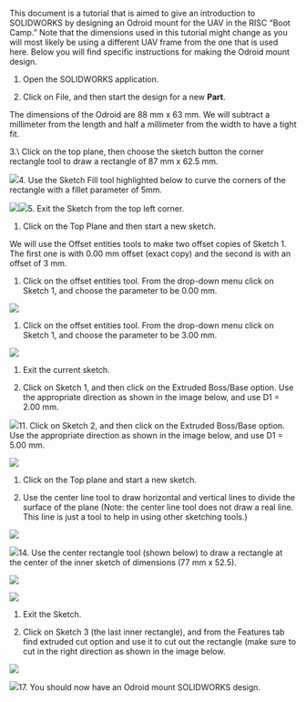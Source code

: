 This document is a tutorial that is aimed to give an introduction to SOLIDWORKS by designing an Odroid mount for the UAV in the RISC “Boot Camp.” Note that the dimensions used in this tutorial might change as you will most likely be using a different UAV frame from the one that is used here. Below you will find specific instructions for making the Odroid mount design.

1. Open the SOLIDWORKS application.

2. Click on File, and then start the design for a new **Part**.

The dimensions of the Odroid are 88 mm x 63 mm. We will subtract a millimeter from the length and half a millimeter from the width to have a tight fit. 

3.\ Click on the top plane, then choose the sketch button the corner rectangle tool to draw a rectangle of 87 mm x 62.5 mm.

![](https://lh6.googleusercontent.com/XiRrS6ATxh0JEM1guNXLo5dKwWwaGqRd3fIP_mpoRUoo_2SMwFk0XA-uKx-SeDVCBMM8xzO3KHY1QFtBhf_F6zM319VVMrHm2bOnUYInFhztwdMG-Go4465fzk7VqDxM0K37HX-EB_tbGrj5aA)4. Use the Sketch Fill tool highlighted below to curve the corners of the rectangle with a fillet parameter of 5mm.

![](https://lh4.googleusercontent.com/_9SI0e98-aODjNAc4ooqVSdcgIzgTR3sW9iUMi8QJa6sqqHWzzhjj2utZGwqDXsZbUv90kqEZuXJji0g3m9d0rrD5pu2-i1U_k7DDVMEkSphcebFD5uyVH4feH6njSyOT6K3Rs-bML7FazlKDQ)![](https://lh5.googleusercontent.com/qzHcNNM1UzVRG4t4FCWEQZzQ7sS4DwDy9OpwGEx8erMILsyMRwQ4Ota2fIOLfIvbyVoNb5Pf7G4CTvKcIvHhLQwl1jMuRIHBrrtC_gxSGTqSGfQ6K_f-CZiJiX-mVPLU-FrWkxs-KPzWWVC9qw)5. Exit the Sketch from the top left corner.

1. Click on the Top Plane and then start a new sketch.

We will use the Offset entities tools to make two offset copies of Sketch 1. The first one is with 0.00 mm offset \(exact copy\) and the second is with an offset of 3 mm.

1. Click on the offset entities tool. From the drop-down menu click on Sketch 1, and choose the parameter to be 0.00 mm.

![](https://lh3.googleusercontent.com/g15mM6Po2htGj_bwvd2isMtUqQgZDAjyz1TJdwaL2kobqntzZKxsvXLtM9DMHgtRSc65mvrsB93rVQqICTMnxfIeshAeAsHiSLJ6E4t7IyVUS_nvJ2Uz2t9ezwfGd0xE0d9Td2qZ-QXuJ62q6Q)

1. Click on the offset entities tool. From the drop-down menu click on Sketch 1, and choose the parameter to be 3.00 mm.

![](https://lh4.googleusercontent.com/ZLbDpwxKGNRtmHG3vnlv4YYgNmWzEj1nA3FAihwXIPmcwK4pIrpopB1TE1-iSht3UEjee5eh9rMzjPzJxiW8WylxVxaSWmimO0CvUKTwFAo-qDYrdX1tk-GVnK1Y7nHg1kuPHWrgzRn3u7sKnw)

1. Exit the current sketch.

2. Click on Sketch 1, and then click on the Extruded Boss/Base option. Use the appropriate direction as shown in the image below, and use D1 = 2.00 mm.

![](https://lh3.googleusercontent.com/PeGonUciSQVU3_qQZvdKdSI_jwKmjb0TjyeMPe5YbcZ6_0M8zd30vU-btZpF4XAPBA_79X8noRSF5aGbTqMyF4jhssLZa1Kh5lXV1zjtif60Tf55k-q9fyZFunHcvZUW_z6YhI0zmvwYnj6Frw)11. Click on Sketch 2, and then click on the Extruded Boss/Base option. Use the appropriate direction as shown in the image below, and use D1 = 5.00 mm.

![](https://lh3.googleusercontent.com/4YCuLIGUU_37cKt-uK11ffYXuimk55XAaAfskBlZRwhN-Ivx4Z80-L3S6TIQ_SQXWvqnY8YJwcYHgCW9jYmZM6qva93xgc95SRdiWdgbjXD0VvP2j4ZVQDSFyIJoQdzlkLydLOmPDzfvOt7Plg)

1. Click on the Top plane and start a new sketch.

2. Use the center line tool to draw horizontal and vertical lines to divide the surface of the plane \(Note: the center line tool does not draw a real line. This line is just a tool to help in using other sketching tools.\)

![](https://lh3.googleusercontent.com/6saskKiyoQ4PpICGvIQMoL4g-y2Iv2W8lqK-bxYeVFbESFCGGMYra-YNwcAmk_Xc3HQOJpxfrXSVoefPdcDTxAVVRrEP_GExcEH-8XCHk2AHUG5JSB2eHieSN2EjrKr74rjHWrRBZBaxuMIT7Q)

![](https://lh5.googleusercontent.com/SBm787_xrrf8trsLVkvhVn8KJYfJUa1gXEgfV_XAW4BRiNVkuNayxj_slWbLOGrPCkSpW28LgWg5O_735g1cOHnaFbcTReHXyUqC_IVcCbX74uAplBeFpNajiJDZrNq25wA65_pircq0OTKKJQ)14. Use the center rectangle tool \(shown below\) to draw a rectangle at the center of the inner sketch of dimensions \(77 mm x 52.5\).

![](https://lh3.googleusercontent.com/_YNBf0hHFyUZzIkbibxY_KKlPDZpUhI2ACbRTdeUoO1bkkUp_V5ZRUupM5vpPO_p5D9zjg22ZYaxZCR4gjgdqzxXhqEicFdKdrOqnvIW4whd-QGtgliRMNGU2RK5Y6z62SWjG3Sbk54AI-BcQg)

![](https://lh3.googleusercontent.com/zxGTu8OlnCSI34ufAj4T9X6CUNHT1br2copu2ZfAYfvHyX9BxdIAPEIkH2ODleSrvW3CB2ZeRQPdOjPsFOXdKkzxwM2junSzM44jEBw_XuOYadtrbmk7KZS1cc2_tszYvYm14QVnBj2VMs5r4g)

1. Exit the Sketch.

2. Click on Sketch 3 \(the last inner rectangle\), and from the Features tab find extruded cut option and use it to cut out the rectangle \(make sure to cut in the right direction as shown in the image below.

![](https://lh5.googleusercontent.com/IfTIHS2t2MzvGn4EOMJxu_w0yuyoStTP7D2ItYH8SRbqnjOCP_FjVwjroQgpq1vBFp4zk0qPL6_ZrjTtLNcnvnUJ9ZM2D0lMyws5ze9LLHVmZp7L5T9K2ZM8EGn8P23GjqvNyK6fmWtrJAHVow)

![](https://lh6.googleusercontent.com/wab3p4CglKpEmR312iHEQp4NISZBkTGIDiaN-HrCj4llN_Oonj2r4OeMXuoYbOCmy43ic2GofX8Et6kT84oLEKlQOWYj7IRjzw9druW9Tu5sWWgcsinZiC-ZJ4RP7zxZKJCoCgTGAcsSFbk3kA)17. You should now have an Odroid mount SOLIDWORKS design.

 

 

